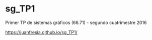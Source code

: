 # sg_TP1
Primer TP de sistemas gráficos (66.71) - segundo cuatrimestre 2016

https://juanfresia.github.io/sg_TP1/
